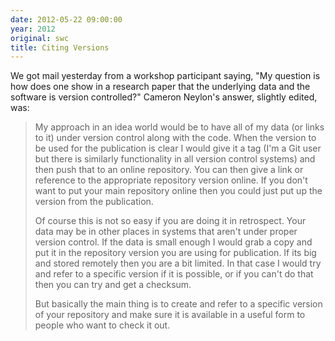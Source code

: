 ```yaml
---
date: 2012-05-22 09:00:00
year: 2012
original: swc
title: Citing Versions
---
```

<p>We got mail yesterday from a workshop participant saying, "My question is how does one show in a research paper that the underlying data and the software is version controlled?" Cameron Neylon's answer, slightly edited, was:</p>
<blockquote><p>My approach in an idea world would be to have all of my data (or links to it) under version control along with the code. When the version to be used for the publication is clear I would give it a tag (I'm a Git user but there is similarly functionality in all version control systems) and then push that to an online repository. You can then give a link or reference to the appropriate repository version online. If you don't want to put your main repository online then you could just put up the version from the publication.</p>
<p>Of course this is not so easy if you are doing it in retrospect. Your data may be in other places in systems that aren't under proper version control. If the data is small enough I would grab a copy and put it in the repository version you are using for publication. If its big and stored remotely then you are a bit limited. In that case I would try and refer to a specific version if it is possible, or if you can't do that then you can try and get a checksum.</p>
<p>But basically the main thing is to create and refer to a specific version of your repository and make sure it is available in a useful form to people who want to check it out.</p></blockquote>
